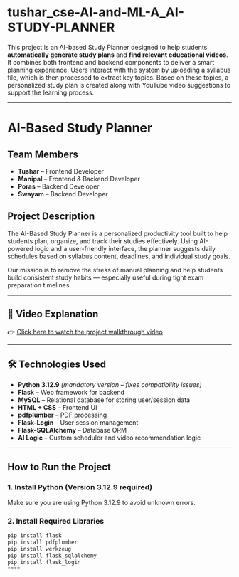 #  tushar_cse-AI-and-ML-A_AI-STUDY-PLANNER

This project is an AI-based Study Planner designed to help students **automatically generate study plans** and **find relevant educational videos**. It combines both frontend and backend components to deliver a smart planning experience. Users interact with the system by uploading a syllabus file, which is then processed to extract key topics. Based on these topics, a personalized study plan is created along with YouTube video suggestions to support the learning process.

---

#  AI-Based Study Planner

##  Team Members
- **Tushar** – Frontend Developer  
- **Manipal** – Frontend & Backend Developer  
- **Poras** – Backend Developer  
- **Swayam** – Backend Developer

##  Project Description
The AI-Based Study Planner is a personalized productivity tool built to help students plan, organize, and track their studies effectively. Using AI-powered logic and a user-friendly interface, the planner suggests daily schedules based on syllabus content, deadlines, and individual study goals.

Our mission is to remove the stress of manual planning and help students build consistent study habits — especially useful during tight exam preparation timelines.

---

## 🎥 Video Explanation
👉 [Click here to watch the project walkthrough video](https://your-video-link-here.com)

---

## 🛠️ Technologies Used
- **Python 3.12.9** *(mandatory version – fixes compatibility issues)*  
- **Flask** – Web framework for backend  
- **MySQL** – Relational database for storing user/session data  
- **HTML + CSS** – Frontend UI  
- **pdfplumber** – PDF processing  
- **Flask-Login** – User session management  
- **Flask-SQLAlchemy** – Database ORM  
- **AI Logic** – Custom scheduler and video recommendation logic

---

##  How to Run the Project

###  1. Install Python (Version 3.12.9 required)
Make sure you are using Python 3.12.9 to avoid unknown errors.

###  2. Install Required Libraries
```bash
pip install flask
pip install pdfplumber
pip install werkzeug
pip install flask_sqlalchemy
pip install flask_login
****

